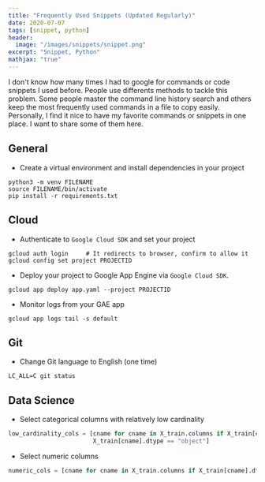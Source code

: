 ```yaml
---
title: "Frequently Used Snippets (Updated Regularly)"
date: 2020-07-07
tags: [snippet, python]
header:
  image: "/images/snippets/snippet.png"
excerpt: "Snippet, Python"
mathjax: "true"
---
```




I don't know how many times I had to google for commands or code snippets I used before. People use differents methods to tackle this problem. Some people master the command line history search and others keep the most frequently used commands in a file to copy easily. Personally, I find it nice to have my favorite commands or snippets in one place. I want to share some of them here. 

## General

- Create a virtual environment and install dependencies in your project
```shell
python3 -m venv FILENAME
source FILENAME/bin/activate
pip install -r requirements.txt
```

## Cloud
- Authenticate to `Google Cloud SDK` and set your project
```shell
gcloud auth login     # It redirects to browser, confirm to allow it
gcloud config set project PROJECTID
```

- Deploy your project to Google App Engine via `Google Cloud SDK`.  
```shell
gcloud app deploy app.yaml --project PROJECTID 
```
- Monitor logs from your GAE app
```shell
gcloud app logs tail -s default
```

## Git
- Change Git language to English (one time)
```shell
LC_ALL=C git status
```

## Data Science

- Select categorical columns with relatively low cardinality
```python
low_cardinality_cols = [cname for cname in X_train.columns if X_train[cname].nunique() < 10 and 
                        X_train[cname].dtype == "object"]
```

- Select numeric columns
```python
numeric_cols = [cname for cname in X_train.columns if X_train[cname].dtype in ['int64', 'float64']]
```